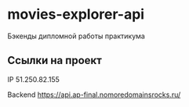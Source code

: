 # movies-explorer-api
Бэкенды дипломной работы практикума

## Ссылки на проект

IP 51.250.82.155

Backend https://api.ap-final.nomoredomainsrocks.ru/

